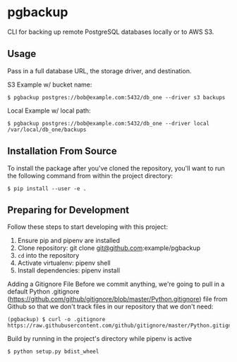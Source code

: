 pgbackup
========

CLI for backing up remote PostgreSQL databases locally or to AWS S3.

## Usage
Pass in a full database URL, the storage driver, and destination.

S3 Example w/ bucket name:


```shell
$ pgbackup postgres://bob@example.com:5432/db_one --driver s3 backups
```
Local Example w/ local path:

```shell
$ pgbackup postgres://bob@example.com:5432/db_one --driver local /var/local/db_one/backups
```

## Installation From Source
To install the package after you've cloned the repository, you'll want to run the following command from within the project directory:

```shell
$ pip install --user -e .
```

## Preparing for Development
Follow these steps to start developing with this project:

1. Ensure pip and pipenv are installed
2. Clone repository: git clone git@github.com:example/pgbackup
3. `cd` into the repository
4. Activate virtualenv: pipenv shell
5. Install dependencies: pipenv install

Adding a Gitignore File
Before we commit anything, we're going to pull in a default Python .gitignore (https://github.com/github/gitignore/blob/master/Python.gitignore) file from Github so that we don't track files in our repository that we don't need:

```shell
(pgbackup) $ curl -o .gitignore https://raw.githubusercontent.com/github/gitignore/master/Python.gitignore
```

Build by running in the project's directory while pipenv is active
```shell
$ python setup.py bdist_wheel
```